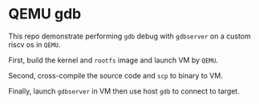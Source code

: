# QEMU gdb

This repo demonstrate performing `gdb` debug with `gdbserver` on a custom riscv os in `QEMU`.

First, build the kernel and `rootfs` image and launch VM by `QEMU`.

Second, cross-compile the source code and `scp` to binary to VM.

Finally, launch `gdbserver` in VM then use host `gdb` to connect to target.
